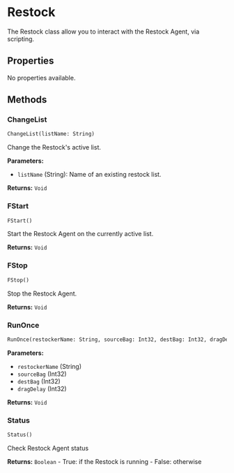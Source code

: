 # Restock

The Restock class allow you to interact with the Restock Agent, via scripting.

## Properties

No properties available.

## Methods

### ChangeList

```python
ChangeList(listName: String)
```

Change the Restock's active list.

**Parameters:**

- `listName` (String): Name of an existing restock list.

**Returns:** `Void`

### FStart

```python
FStart()
```

Start the Restock Agent on the currently active list.

**Returns:** `Void`

### FStop

```python
FStop()
```

Stop the Restock Agent.

**Returns:** `Void`

### RunOnce

```python
RunOnce(restockerName: String, sourceBag: Int32, destBag: Int32, dragDelay: Int32)
```

**Parameters:**

- `restockerName` (String)
- `sourceBag` (Int32)
- `destBag` (Int32)
- `dragDelay` (Int32)

**Returns:** `Void`

### Status

```python
Status()
```

Check Restock Agent status

**Returns:** `Boolean` - True: if the Restock is running - False: otherwise

